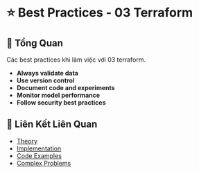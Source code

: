 # ⭐ Best Practices - 03 Terraform

## 🎯 Tổng Quan

Các best practices khi làm việc với 03 terraform.

- **Always validate data**
- **Use version control**
- **Document code and experiments**
- **Monitor model performance**
- **Follow security best practices**

## 🔗 Liên Kết Liên Quan

- [Theory](./THEORY_03_terraform.md)
- [Implementation](./IMPLEMENTATION_03_terraform.md)
- [Code Examples](./CODE_EXAMPLES_03_terraform.md)
- [Complex Problems](./COMPLEX_PROBLEMS.md)
